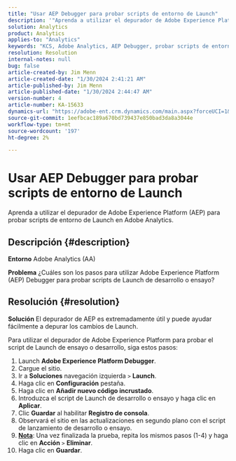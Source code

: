 ```yaml
---
title: "Usar AEP Debugger para probar scripts de entorno de Launch"
description: '"Aprenda a utilizar el depurador de Adobe Experience Platform (AEP) para probar scripts de entorno de Launch en Adobe Analytics".'
solution: Analytics
product: Analytics
applies-to: "Analytics"
keywords: "KCS, Adobe Analytics, AEP Debugger, probar scripts de entorno de Launch, Adobe Experience Platform, Cómo"
resolution: Resolution
internal-notes: null
bug: false
article-created-by: Jim Menn
article-created-date: "1/30/2024 2:41:21 AM"
article-published-by: Jim Menn
article-published-date: "1/30/2024 2:44:47 AM"
version-number: 4
article-number: KA-15633
dynamics-url: "https://adobe-ent.crm.dynamics.com/main.aspx?forceUCI=1&pagetype=entityrecord&etn=knowledgearticle&id=ae299c0a-19bf-ee11-9079-6045bd006268"
source-git-commit: 1eefbcac189a670bd739437e850bad3da8a3044e
workflow-type: tm+mt
source-wordcount: '197'
ht-degree: 2%

---
```


# Usar AEP Debugger para probar scripts de entorno de Launch


Aprenda a utilizar el depurador de Adobe Experience Platform (AEP) para probar scripts de entorno de Launch en Adobe Analytics.

## Descripción {#description}


<b>Entorno</b>
Adobe Analytics (AA)

<b>Problema</b>
¿Cuáles son los pasos para utilizar Adobe Experience Platform (AEP) Debugger para probar scripts de Launch de desarrollo o ensayo?


## Resolución {#resolution}


<b>Solución</b>
El depurador de AEP es extremadamente útil y puede ayudar fácilmente a depurar los cambios de Launch.

Para utilizar el depurador de Adobe Experience Platform para probar el script de Launch de ensayo o desarrollo, siga estos pasos:

1. Launch <b>Adobe Experience Platform Debugger</b>.
2. Cargue el sitio.
3. Ir a <b>Soluciones</b> navegación izquierda `>`  <b>Launch</b>.
4. Haga clic en <b>Configuración</b> pestaña.
5. Haga clic en <b>Añadir nuevo código incrustado</b>.
6. Introduzca el script de Launch de desarrollo o ensayo y haga clic en <b>Aplicar</b>.
7. Clic <b>Guardar</b> al habilitar <b>Registro de consola</b>.
8. Observará el sitio en las actualizaciones en segundo plano con el script de lanzamiento de desarrollo o ensayo.
9. <b><u>Nota</u></b>: Una vez finalizada la prueba, repita los mismos pasos (1-4) y haga clic en <b>Acción</b> `>`  <b>Eliminar</b>.
10. Haga clic en <b>Guardar</b>.

